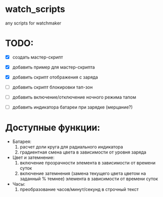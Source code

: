 # watch_scripts
any scripts for watchmaker

# TODO:
- [x] создать мастер-скрипт
- [x] добавить пример для мастер-скрипта
- [x] добавить скрипт отображения с заряда
- [ ] добавить скрипт блокировки тап-зон
- [ ] добавить включение/отключение ночного режима тапом
- [ ] добавить индикатора батареи при зарядке (мерцание?)


# Доступные функции:
- Батарея:
	1. расчет доли круга для радиального индикатора
	2. градиентная смена цвета в зависимости от уровня заряда
- Цвет и затемнение:
	1. включение прозрачности элемента в зависимости от времени суток
	2. включение затемнения (замена текущего цвета цветом на заданный % темнее) элемента в зависимости от времени суток
- Часы:
	1. преобразование часов/минут/секунд в строчный текст
